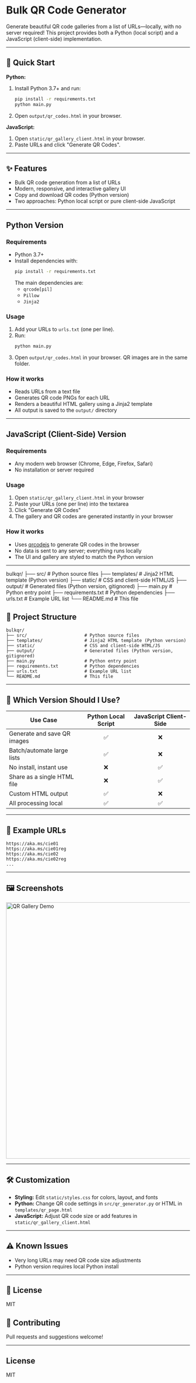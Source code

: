 
# Bulk QR Code Generator

Generate beautiful QR code galleries from a list of URLs—locally, with no server required! This project provides both a Python (local script) and a JavaScript (client-side) implementation.

---

## 🚀 Quick Start

**Python:**
1. Install Python 3.7+ and run:
   ```bash
   pip install -r requirements.txt
   python main.py
   ```
2. Open `output/qr_codes.html` in your browser.

**JavaScript:**
1. Open `static/qr_gallery_client.html` in your browser.
2. Paste URLs and click "Generate QR Codes".

---

## ✨ Features
- Bulk QR code generation from a list of URLs
- Modern, responsive, and interactive gallery UI
- Copy and download QR codes (Python version)
- Two approaches: Python local script or pure client-side JavaScript

---

## Python Version

### Requirements
- Python 3.7+
- Install dependencies with:
  ```bash
  pip install -r requirements.txt
  ```
  The main dependencies are:
  - `qrcode[pil]`
  - `Pillow`
  - `Jinja2`


### Usage
1. Add your URLs to `urls.txt` (one per line).
2. Run:
   ```bash
   python main.py
   ```
3. Open `output/qr_codes.html` in your browser. QR images are in the same folder.

### How it works
- Reads URLs from a text file
- Generates QR code PNGs for each URL
- Renders a beautiful HTML gallery using a Jinja2 template
- All output is saved to the `output/` directory

---

## JavaScript (Client-Side) Version

### Requirements
- Any modern web browser (Chrome, Edge, Firefox, Safari)
- No installation or server required


### Usage
1. Open `static/qr_gallery_client.html` in your browser
2. Paste your URLs (one per line) into the textarea
3. Click "Generate QR Codes"
4. The gallery and QR codes are generated instantly in your browser

### How it works
- Uses [qrcodejs](https://cdnjs.cloudflare.com/ajax/libs/qrcodejs/1.0.0/qrcode.min.js) to generate QR codes in the browser
- No data is sent to any server; everything runs locally
- The UI and gallery are styled to match the Python version

---

bulkqr/
├── src/                      # Python source files
├── templates/                # Jinja2 HTML template (Python version)
├── static/                   # CSS and client-side HTML/JS
├── output/                   # Generated files (Python version, gitignored)
├── main.py                   # Python entry point
├── requirements.txt          # Python dependencies
├── urls.txt                  # Example URL list
└── README.md                 # This file

## 📁 Project Structure
```
bulkqr/
├── src/                      # Python source files
├── templates/                # Jinja2 HTML template (Python version)
├── static/                   # CSS and client-side HTML/JS
├── output/                   # Generated files (Python version, gitignored)
├── main.py                   # Python entry point
├── requirements.txt          # Python dependencies
├── urls.txt                  # Example URL list
└── README.md                 # This file
```

---


## 🤔 Which Version Should I Use?

| Use Case                        | Python Local Script | JavaScript Client-Side |
|----------------------------------|:------------------:|:---------------------:|
| Generate and save QR images      |         ✅         |          ❌           |
| Batch/automate large lists       |         ✅         |          ❌           |
| No install, instant use          |         ❌         |          ✅           |
| Share as a single HTML file      |         ❌         |          ✅           |
| Custom HTML output               |         ✅         |          ❌           |
| All processing local             |         ✅         |          ✅           |


---


## 📝 Example URLs
```
https://aka.ms/cie01
https://aka.ms/cie01reg
https://aka.ms/cie02
https://aka.ms/cie02reg
...
```

---

## 🖼️ Screenshots
<img src="static/demo_screenshot.png" alt="QR Gallery Demo" width="700"/>

---

## 🛠️ Customization
- **Styling:** Edit `static/styles.css` for colors, layout, and fonts
- **Python:** Change QR code settings in `src/qr_generator.py` or HTML in `templates/qr_page.html`
- **JavaScript:** Adjust QR code size or add features in `static/qr_gallery_client.html`

---

## ⚠️ Known Issues
- Very long URLs may need QR code size adjustments
- Python version requires local Python install

---

## 📄 License
MIT

## 🤝 Contributing
Pull requests and suggestions welcome!

---

## License
MIT
